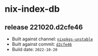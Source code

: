 # nix-index-db
## release 221020.d2cfe46
- Built against channel: [`nixpkgs-unstable`](https://github.com/nixos/nixpkgs/tree/nixpkgs-unstable)
- Built against commit: [`d2cfe46`](https://github.com/NixOS/nixpkgs/commit/d2cfe468f81b5380a24a4de4f66c57d94ee9ca0e)
- Build date: `2022-10-20`
